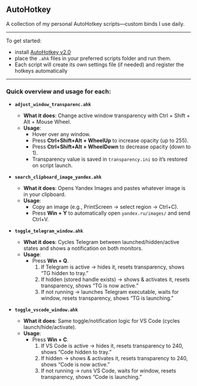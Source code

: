 ## AutoHotkey

A collection of my personal AutoHotkey scripts—custom binds I use daily.

---

To get started:

- install [AutoHotkey v2.0](https://www.autohotkey.com/)
- place the `.ahk` files in your preferred scripts folder and run them.
- Each script will create its own settings file (if needed) and register the hotkeys automatically

---

### Quick overview and usage for each:

- **`adjust_window_transparenc.ahk`**

  - **What it does**: Change active window transparency with Ctrl + Shift + Alt + Mouse Wheel.
  - **Usage**:
    - Hover over any window.
    - Press **Ctrl+Shift+Alt + WheelUp** to increase opacity (up to 255).
    - Press **Ctrl+Shift+Alt + WheelDown** to decrease opacity (down to 1).
    - Transparency value is saved in `transparency.ini` so it’s restored on script launch.

- **`search_clipboard_image_yandex.ahk`**

  - **What it does**: Opens Yandex Images and pastes whatever image is in your clipboard.
  - **Usage**:
    - Copy an image (e.g., PrintScreen → select region → Ctrl+C).
    - Press **Win + Y** to automatically open `yandex.ru/images/` and send Ctrl+V.

- **`toggle_telegram_window.ahk`**

  - **What it does**: Cycles Telegram between launched/hidden/active states and shows a notification on both monitors.
  - **Usage**:
    - Press **Win + Q**.
      1. If Telegram is active → hides it, resets transparency, shows “TG hidden to tray.”
      2. If hidden (stored handle exists) → shows & activates it, resets transparency, shows “TG is now active.”
      3. If not running → launches Telegram executable, waits for window, resets transparency, shows “TG is launching.”

- **`toggle_vscode_window.ahk`**
  - **What it does**: Same toggle/notification logic for VS Code (cycles launch/hide/activate).
  - **Usage**:
    - Press **Win + C**.
      1. If VS Code is active → hides it, resets transparency to 240, shows “Code hidden to tray.”
      2. If hidden → shows & activates it, resets transparency to 240, shows “Code is now active.”
      3. If not running → runs VS Code, waits for window, resets transparency, shows “Code is launching.”
